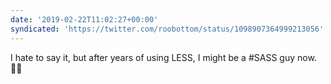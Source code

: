 ```yaml
---
date: '2019-02-22T11:02:27+00:00'
syndicated: 'https://twitter.com/roobottom/status/1098907364999213056'
---
```

I hate to say it, but after years of using LESS, I might be a #SASS guy now. 🤷‍♂️
